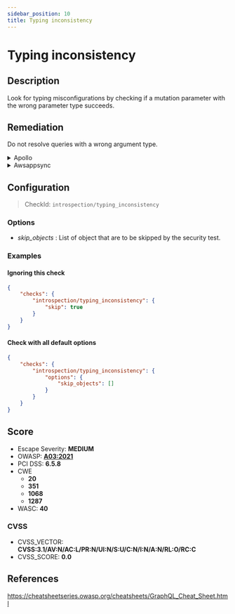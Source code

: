```yaml
---
sidebar_position: 10
title: Typing inconsistency
---
```


# Typing inconsistency

## Description

Look for typing misconfigurations by checking if a mutation parameter with the wrong parameter type succeeds.

## Remediation

Do not resolve queries with a wrong argument type.


<details>
    <summary>Apollo</summary>

Apollo doesn't allow arguments of the wrong type by default.

Example:
```javascript
{
  "errors": [
    {
      "message": "String cannot represent a non string value: 123",
      "extensions": {
        "code": "GRAPHQL_VALIDATION_FAILED"
      }
    }
  ]
}
```

This error should appear if you are using Apollo.


</details>

<details>
    <summary>Awsappsync</summary>

AWS AppSync doesn't allow arguments of the wrong type by default.

Example:

```json
{
  "data": null,
  "errors": [
    {
      "path": null,
      "locations": [
        {
          "line": 1,
          "column": 18,
          "sourceName": null
        }
      ],
      "message": "Validation error of type WrongType: argument 'a' with value 'StringValue{value='4'}' is not a valid 'Int' @ 'testType'"
    }
  ]
}
```


</details>

## Configuration

> CheckId: `introspection/typing_inconsistency`

### Options

- *skip_objects* : List of object that are to be skipped by the security test.



### Examples


#### Ignoring this check

```json
{
    "checks": {
        "introspection/typing_inconsistency": {
            "skip": true
        }
    }
}
```


#### Check with all default options

```json
{
    "checks": {
        "introspection/typing_inconsistency": {
            "options": {
                "skip_objects": []
            }
        }
    }
}
```




## Score

- Escape Severity: **<span className="medium-severity">MEDIUM</span>**
- OWASP: **[A03:2021](https://owasp.org/Top10/A03_2021-Injection/)**
- PCI DSS: **6.5.8**
- CWE
  - **20**
  - **351**
  - **1068**
  - **1287**
- WASC: **40**



### CVSS

- CVSS_VECTOR: **CVSS:3.1/AV:N/AC:L/PR:N/UI:N/S:U/C:N/I:N/A:N/RL:O/RC:C**
- CVSS_SCORE: **0.0**

## References

https://cheatsheetseries.owasp.org/cheatsheets/GraphQL_Cheat_Sheet.html
